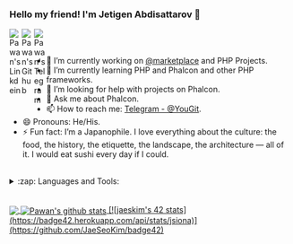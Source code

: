 ### Hello my friend! I'm Jetigen Abdisattarov 👋

<a href="https://www.linkedin.com/in/abdisattarov-jetigen-83a6a61aa">
	<img align="left" alt="Pawan's Linkdein" width="22px" src="https://cdn.jsdelivr.net/npm/simple-icons@v3/icons/linkedin.svg" />
</a>
<a href="https://github.com/AJ-Se7eN">
	<img align="left" alt="Pawan's Github" width="22px" src="https://cdn.jsdelivr.net/npm/simple-icons@v3/icons/github.svg" />
</a>
<a href="https://t.me/YouGit">
	<img align="left" alt="Pawan's Telegram" width="22px" src="https://cdn.jsdelivr.net/npm/simple-icons@v3/icons/telegram.svg" />
</a>

<br/>
<br/>

<!--
**AJ-Se7eN/AJ-Se7eN** is a ✨ _special_ ✨ repository because its `README.md` (this file) appears on your GitHub profile.
-->

- 🔭 I’m currently working on [@marketplace](https://github.com/AJ-Se7eN/marketplace) and PHP Projects.
- 🌱 I’m currently learning PHP and Phalcon and other PHP frameworks.
- 🤔 I’m looking for help with projects on Phalcon.
- 💬 Ask me about Phalcon.
- 📫 How to reach me: [Telegram - @YouGit](https://t.me/YouGit).
- 😄 Pronouns: He/His.
- ⚡ Fun fact:  I’m a Japanophile. I love everything about the culture: the food, the history, the etiquette, the landscape, the architecture — all of it. I would eat sushi every day if I could.

<br />

<details>
  <summary>:zap: Languages and Tools:</summary>

<img align="left" alt="Visual Studio Code" width="26px" src="https://raw.githubusercontent.com/github/explore/80688e429a7d4ef2fca1e82350fe8e3517d3494d/topics/visual-studio-code/visual-studio-code.png" />
<img align="left" alt="HTML5" width="26px" src="https://raw.githubusercontent.com/github/explore/80688e429a7d4ef2fca1e82350fe8e3517d3494d/topics/html/html.png" />
<img align="left" alt="CSS3" width="26px" src="https://raw.githubusercontent.com/github/explore/80688e429a7d4ef2fca1e82350fe8e3517d3494d/topics/css/css.png" />
<img align="left" alt="JavaScript" width="26px" src="https://raw.githubusercontent.com/github/explore/80688e429a7d4ef2fca1e82350fe8e3517d3494d/topics/javascript/javascript.png" />
<img align="left" alt="SQL" width="26px" src="https://raw.githubusercontent.com/github/explore/80688e429a7d4ef2fca1e82350fe8e3517d3494d/topics/sql/sql.png" />
<img align="left" alt="MySQL" width="26px" src="https://raw.githubusercontent.com/github/explore/80688e429a7d4ef2fca1e82350fe8e3517d3494d/topics/mysql/mysql.png" />
<img align="left" alt="MongoDB" width="26px" src="https://raw.githubusercontent.com/github/explore/80688e429a7d4ef2fca1e82350fe8e3517d3494d/topics/mongodb/mongodb.png" />
<img align="left" alt="Git" width="26px" src="https://raw.githubusercontent.com/github/explore/80688e429a7d4ef2fca1e82350fe8e3517d3494d/topics/git/git.png" />
<img align="left" alt="GitHub" width="26px" src="https://raw.githubusercontent.com/github/explore/78df643247d429f6cc873026c0622819ad797942/topics/github/github.png" />
<img align="left" alt="Terminal" width="26px" src="https://raw.githubusercontent.com/github/explore/80688e429a7d4ef2fca1e82350fe8e3517d3494d/topics/terminal/terminal.png" />

</details>

<br />
<br />

<a href="https://github.com/AJ-Se7eN">
  <img align="center" src="https://github-readme-stats.vercel.app/api/top-langs/?username=AJ-Se7eN&theme=react&hide_langs_below=1" />
</a>
<a href="https://github.com/AJ-Se7eN">
  <img align="center" src="https://github-readme-stats.vercel.app/api?username=AJ-Se7eN&show_icons=true&show_icons=true&theme=react&line_height=27" alt="Pawan's github stats"/>
[![jaeskim's 42 stats](https://badge42.herokuapp.com/api/stats/jsiona)](https://github.com/JaeSeoKim/badge42)
</a>

